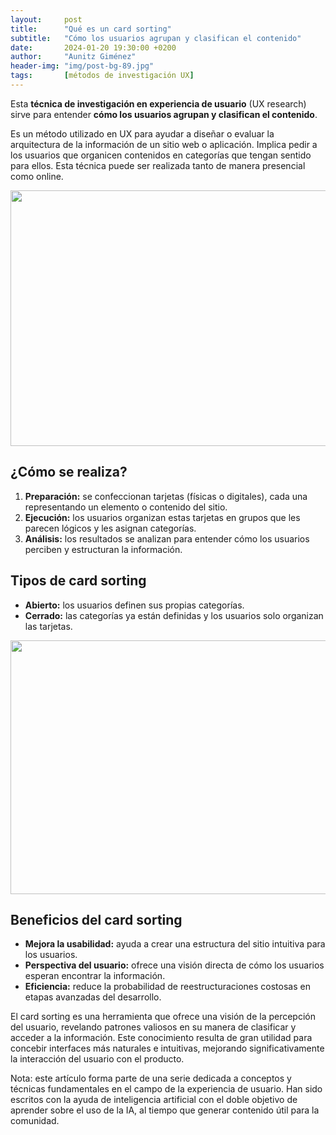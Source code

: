 ```yaml
---
layout:     post
title:      "Qué es un card sorting"
subtitle:   "Cómo los usuarios agrupan y clasifican el contenido"
date:       2024-01-20 19:30:00 +0200
author:     "Aunitz Giménez"
header-img: "img/post-bg-89.jpg"
tags:       [métodos de investigación UX]
---
```


<p>Esta <strong>técnica de investigación en experiencia de usuario</strong> (UX research) sirve para entender <strong>cómo los usuarios agrupan y clasifican el contenido</strong>.</p>

<p>Es un método utilizado en UX para ayudar a diseñar o evaluar la arquitectura de la información de un sitio web o aplicación. Implica pedir a los usuarios que organicen contenidos en categorías que tengan sentido para ellos. Esta técnica puede ser realizada tanto de manera presencial como online.</p>

<p><img src="{{ site.baseurl }}/img/que-es-un-card-sorting-01.jpg" loading="lazy" alt="" width="720" height="409"></p>

<h2>¿Cómo se realiza?</h2>

<ol>
	<li><strong>Preparación:</strong> se confeccionan tarjetas (físicas o digitales), cada una representando un elemento o contenido del sitio.</li>
	<li><strong>Ejecución:</strong> los usuarios organizan estas tarjetas en grupos que les parecen lógicos y les asignan categorías.</li>
	<li><strong>Análisis:</strong> los resultados se analizan para entender cómo los usuarios perciben y estructuran la información.</li>
</ol>

<h2>Tipos de card sorting</h2>

<ul>
	<li><strong>Abierto:</strong> los usuarios definen sus propias categorías.</li>
	<li><strong>Cerrado:</strong> las categorías ya están definidas y los usuarios solo organizan las tarjetas.</li>
</ul>

<p><img src="{{ site.baseurl }}/img/que-es-un-card-sorting-02.jpg" loading="lazy" alt="" width="720" height="406"></p>

<h2>Beneficios del card sorting</h2>

<ul>
	<li><strong>Mejora la usabilidad:</strong> ayuda a crear una estructura del sitio intuitiva para los usuarios.</li>
	<li><strong>Perspectiva del usuario:</strong> ofrece una visión directa de cómo los usuarios esperan encontrar la información.</li>
	<li><strong>Eficiencia:</strong> reduce la probabilidad de reestructuraciones costosas en etapas avanzadas del desarrollo.</li>
</ul>

<p>El card sorting es una herramienta que ofrece una visión de la percepción del usuario, revelando patrones valiosos en su manera de clasificar y acceder a la información. Este conocimiento resulta de gran utilidad para concebir interfaces más naturales e intuitivas, mejorando significativamente la interacción del usuario con el producto.</p>

<p class="small">Nota: este artículo forma parte de una serie dedicada a conceptos y técnicas fundamentales en el campo de la experiencia de usuario. Han sido escritos con la ayuda de inteligencia artificial con el doble objetivo de aprender sobre el uso de la IA, al tiempo que generar contenido útil para la comunidad.</p>